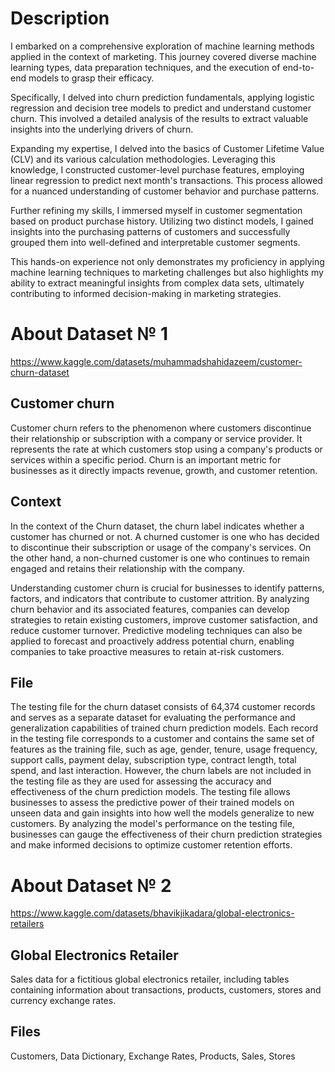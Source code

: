# Description 

I embarked on a comprehensive exploration of machine learning methods applied in the context of marketing. This journey covered diverse machine learning types, data preparation techniques, and the execution of end-to-end models to grasp their efficacy.

Specifically, I delved into churn prediction fundamentals, applying logistic regression and decision tree models to predict and understand customer churn. This involved a detailed analysis of the results to extract valuable insights into the underlying drivers of churn.

Expanding my expertise, I delved into the basics of Customer Lifetime Value (CLV) and its various calculation methodologies. Leveraging this knowledge, I constructed customer-level purchase features, employing linear regression to predict next month's transactions. This process allowed for a nuanced understanding of customer behavior and purchase patterns.

Further refining my skills, I immersed myself in customer segmentation based on product purchase history. Utilizing two distinct models, I gained insights into the purchasing patterns of customers and successfully grouped them into well-defined and interpretable customer segments.

This hands-on experience not only demonstrates my proficiency in applying machine learning techniques to marketing challenges but also highlights my ability to extract meaningful insights from complex data sets, ultimately contributing to informed decision-making in marketing strategies.


# About Dataset № 1

https://www.kaggle.com/datasets/muhammadshahidazeem/customer-churn-dataset

## Customer churn

Customer churn refers to the phenomenon where customers discontinue their relationship or subscription with a company or service provider. It represents the rate at which customers stop using a company's products or services within a specific period. Churn is an important metric for businesses as it directly impacts revenue, growth, and customer retention.

## Context

In the context of the Churn dataset, the churn label indicates whether a customer has churned or not. A churned customer is one who has decided to discontinue their subscription or usage of the company's services. On the other hand, a non-churned customer is one who continues to remain engaged and retains their relationship with the company.

Understanding customer churn is crucial for businesses to identify patterns, factors, and indicators that contribute to customer attrition. By analyzing churn behavior and its associated features, companies can develop strategies to retain existing customers, improve customer satisfaction, and reduce customer turnover. Predictive modeling techniques can also be applied to forecast and proactively address potential churn, enabling companies to take proactive measures to retain at-risk customers.

## File

The testing file for the churn dataset consists of 64,374 customer records and serves as a separate dataset for evaluating the performance and generalization capabilities of trained churn prediction models. Each record in the testing file corresponds to a customer and contains the same set of features as the training file, such as age, gender, tenure, usage frequency, support calls, payment delay, subscription type, contract length, total spend, and last interaction. However, the churn labels are not included in the testing file as they are used for assessing the accuracy and effectiveness of the churn prediction models. The testing file allows businesses to assess the predictive power of their trained models on unseen data and gain insights into how well the models generalize to new customers. By analyzing the model's performance on the testing file, businesses can gauge the effectiveness of their churn prediction strategies and make informed decisions to optimize customer retention efforts.


# About Dataset № 2

https://www.kaggle.com/datasets/bhavikjikadara/global-electronics-retailers

## Global Electronics Retailer

Sales data for a fictitious global electronics retailer, including tables containing information about transactions, products, customers, stores and currency exchange rates.

## Files 

Customers, Data Dictionary, Exchange Rates, Products, Sales, Stores
